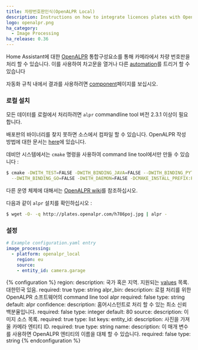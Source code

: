 ```yaml
---
title: 차량번호판인식(OpenALPR Local)
description: Instructions on how to integrate licences plates with OpenALPR local into Home Assistant.
logo: openalpr.png
ha_category:
  - Image Processing
ha_release: 0.36
---
```


Home Assistant에 대한 [OpenALPR](https://www.openalpr.com/) 통합구성요소를 통해 카메라에서 차량 번호판을 처리 할 수 ​​있습니다. 이를 사용하여 차고문을 열거나 다른 [automation](/integrations/automation/)를 트리거 할 수 있습니다

자동화 규칙 내에서 결과를 사용하려면 [component](/integrations/image_processing)페이지를 보십시오.

### 로컬 설치

모든 데이터를 로컬에서 처리하려면 `alpr` commandline tool 버전 2.3.1 이상이 필요합니다.

배포판의 바이너리를 찾지 못하면 소스에서 컴파일 할 수 있습니다. 
OpenALPR 작성 방법에 대한 문서는 [here](https://github.com/openalpr/openalpr/wiki)에 있습니다.

데비안 시스템에서는 `cmake` 명령을 사용하여 command line tool에서만 만들 수 있습니다 :

```bash
$ cmake -DWITH_TEST=FALSE -DWITH_BINDING_JAVA=FALSE --DWITH_BINDING_PYTHON=FALSE \
  --DWITH_BINDING_GO=FALSE -DWITH_DAEMON=FALSE -DCMAKE_INSTALL_PREFIX:PATH=/usr ..
```

다른 운영 체제에 대해서는 [OpenALPR wiki](https://github.com/openalpr/openalpr/wiki)를 참조하십시오.

다음과 같이 `alpr` 설치를 확인하십시오 :

```bash
$ wget -O- -q http://plates.openalpr.com/h786poj.jpg | alpr -
```

### 설정

```yaml
# Example configuration.yaml entry
image_processing:
  - platform: openalpr_local
    region: eu
    source:
    - entity_id: camera.garage
```

{% configuration %}
region:
  description: 국가 혹은 지역. 지원되는 [values](https://github.com/openalpr/openalpr/tree/master/runtime_data/config) 목록. 대한민국 있음. 
  required: true
  type: string
alpr_bin:
  description: 로컬 처리를 위한 OpenALPR 소프트웨어의 command line tool alpr
  required: false
  type: string
  default: alpr
confidence:
  description: 홈어시스턴트로 처리 할 수 있는 최소 신뢰 백분율입니다.
  required: false
  type: integer
  default: 80
source:
  description: 이미지 소스 목록.
  required: true
  type: list
  keys:
    entity_id:
      description: 사진을 가져올 카메라 엔티티 ID.
      required: true
      type: string
    name:
      description: 이 매개 변수를 사용하면 OpenALPR 엔티티의 이름을 대체 할 수 있습니다.
      required: false
      type: string
{% endconfiguration %}
